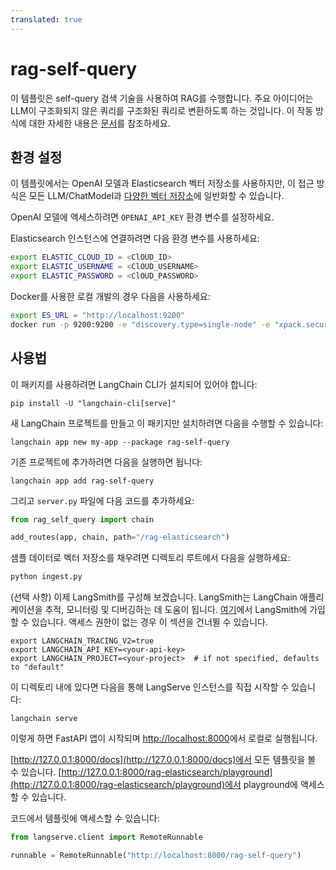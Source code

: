 ```yaml
---
translated: true
---
```


# rag-self-query

이 템플릿은 self-query 검색 기술을 사용하여 RAG를 수행합니다. 주요 아이디어는 LLM이 구조화되지 않은 쿼리를 구조화된 쿼리로 변환하도록 하는 것입니다. 이 작동 방식에 대한 자세한 내용은 [문서](https://python.langchain.com/docs/modules/data_connection/retrievers/self_query)를 참조하세요.

## 환경 설정

이 템플릿에서는 OpenAI 모델과 Elasticsearch 벡터 저장소를 사용하지만, 이 접근 방식은 모든 LLM/ChatModel과 [다양한 벡터 저장소](https://python.langchain.com/docs/integrations/retrievers/self_query/)에 일반화할 수 있습니다.

OpenAI 모델에 액세스하려면 `OPENAI_API_KEY` 환경 변수를 설정하세요.

Elasticsearch 인스턴스에 연결하려면 다음 환경 변수를 사용하세요:

```bash
export ELASTIC_CLOUD_ID = <ClOUD_ID>
export ELASTIC_USERNAME = <ClOUD_USERNAME>
export ELASTIC_PASSWORD = <ClOUD_PASSWORD>
```

Docker를 사용한 로컬 개발의 경우 다음을 사용하세요:

```bash
export ES_URL = "http://localhost:9200"
docker run -p 9200:9200 -e "discovery.type=single-node" -e "xpack.security.enabled=false" -e "xpack.security.http.ssl.enabled=false" docker.elastic.co/elasticsearch/elasticsearch:8.9.0
```

## 사용법

이 패키지를 사용하려면 LangChain CLI가 설치되어 있어야 합니다:

```shell
pip install -U "langchain-cli[serve]"
```

새 LangChain 프로젝트를 만들고 이 패키지만 설치하려면 다음을 수행할 수 있습니다:

```shell
langchain app new my-app --package rag-self-query
```

기존 프로젝트에 추가하려면 다음을 실행하면 됩니다:

```shell
langchain app add rag-self-query
```

그리고 `server.py` 파일에 다음 코드를 추가하세요:

```python
from rag_self_query import chain

add_routes(app, chain, path="/rag-elasticsearch")
```

샘플 데이터로 벡터 저장소를 채우려면 디렉토리 루트에서 다음을 실행하세요:

```bash
python ingest.py
```

(선택 사항) 이제 LangSmith를 구성해 보겠습니다.
LangSmith는 LangChain 애플리케이션을 추적, 모니터링 및 디버깅하는 데 도움이 됩니다.
[여기](https://smith.langchain.com/)에서 LangSmith에 가입할 수 있습니다.
액세스 권한이 없는 경우 이 섹션을 건너뛸 수 있습니다.

```shell
export LANGCHAIN_TRACING_V2=true
export LANGCHAIN_API_KEY=<your-api-key>
export LANGCHAIN_PROJECT=<your-project>  # if not specified, defaults to "default"
```

이 디렉토리 내에 있다면 다음을 통해 LangServe 인스턴스를 직접 시작할 수 있습니다:

```shell
langchain serve
```

이렇게 하면 FastAPI 앱이 시작되며 [http://localhost:8000](http://localhost:8000)에서 로컬로 실행됩니다.

[http://127.0.0.1:8000/docs](http://127.0.0.1:8000/docs)에서 모든 템플릿을 볼 수 있습니다.
[http://127.0.0.1:8000/rag-elasticsearch/playground](http://127.0.0.1:8000/rag-elasticsearch/playground)에서 playground에 액세스할 수 있습니다.

코드에서 템플릿에 액세스할 수 있습니다:

```python
from langserve.client import RemoteRunnable

runnable = RemoteRunnable("http://localhost:8000/rag-self-query")
```
